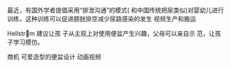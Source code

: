最近，有国外学者提倡采用“排泄沟通”的模式( 和中国传统把尿类似)对婴幼儿进行训练，这种训练可以促进膀胱排空减少尿路感染的发生
视频生产和搬运

Hellstrm 建议让孩 子从主观上对使用便盆产生兴趣，父母可以亲自示 范，让孩子学习模仿。

商机  可爱造型的便盆设计 动画视频
